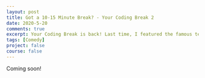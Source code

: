```yaml
---
layout: post
title: Got a 10-15 Minute Break? - Your Coding Break 2
date: 2020-5-20
comments: true
excerpt: Your Coding Break is back! Last time, I featured the famous tech YouTuber named Joma Tech. This time, I will be featuring Dani and some programming memes!
tags: [Comedy]
project: false
course: false
---
```


Coming soon!
